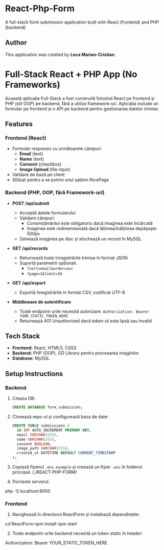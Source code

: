 # React-Php-Form
A full-stack form submission application built with React (frontend) and PHP (backend)

## Author

This application was created by **Leca Marian-Cristian**.

 
# Full-Stack React + PHP App (No Frameworks)

Această aplicație Full-Stack a fost construită folosind React pe frontend și PHP (stil OOP) pe backend, fără a utiliza framework-uri. Aplicația include un formular pe frontend și o API pe backend pentru gestionarea datelor trimise.

## Features

### Frontend (React)
- Formular responsiv cu următoarele câmpuri:
  - **Email** (text)
  - **Name** (text)
  - **Consent** (checkbox)
  - **Image Upload** (file input)
- Validare de bază pe client
- Stilizat pentru a se potrivi unui șablon NicePage

### Backend (PHP, OOP, fără Framework-uri)
- **POST /api/submit**
  - Acceptă datele formularului
  - Validare câmpuri:
    - Consimțământul este obligatoriu dacă imaginea este încărcată
    - Imaginea este redimensionată dacă lățimea/înălțimea depășește 500px
  - Salvează imaginea pe disc și stochează un record în MySQL
- **GET /api/records**
  - Returnează toate înregistrările trimise în format JSON
  - Suportă parametrii opționali:
    - `?sort=email&order=asc`
    - `?page=1&limit=10`
- **GET /api/export**
  - Exportă înregistrările în format CSV, codificat UTF-8

- **Middleware de autentificare**
  - Toate endpoint-urile necesită autorizare: 
    `Authorization: Bearer YOUR_STATIC_TOKEN_HERE`
  - Returnează 401 Unauthorized dacă token-ul este lipsă sau invalid

## Tech Stack

- **Frontend:** React, HTML5, CSS3
- **Backend:** PHP (OOP), GD Library pentru procesarea imaginilor
- **Database:** MySQL

## Setup Instructions

### Backend

1. Creaza DB:
   ```sql
   CREATE DATABASE form_submission;

2. Clonează repo-ul și configurează baza de date:
   ```sql
   CREATE TABLE submissions (
     id INT AUTO_INCREMENT PRIMARY KEY,
     email VARCHAR(255),
     name VARCHAR(255),
     consent BOOLEAN,
     image_path VARCHAR(255),
     created_at DATETIME DEFAULT CURRENT_TIMESTAMP
   );


2. Copiază fișierul `.env.example` și creează un fișier `.env` în folderul principal. (./REACT-PHP-FORM)

3. Porneste serverul: 

php -S localhost:8000


### Frontend
1. Navighează în directorul ReactForm și instalează dependințele:

cd ReactForm
npm install
npm start

2. Toate endpoint-urile backend necesită un token static în header:

Authorization: Bearer YOUR_STATIC_TOKEN_HERE
